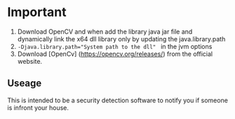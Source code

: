 # Important
1. Download OpenCV and when add the library java jar file and dynamically link the x64 dll library only by updating the java.library.path 
2. ```-Djava.library.path="System path to the dll" ```  in the jvm options
3. Download [OpenCv] (https://opencv.org/releases/) from the official website.
## Useage
This is intended to be a security detection software to notify you if someone is infront your house.
